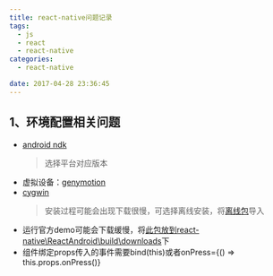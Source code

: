 ```yaml
---
title: react-native问题记录
tags:
  - js
  - react
  - react-native
categories:
  - react-native

date: 2017-04-28 23:36:45
---
```


## 1、环境配置相关问题

+ [android ndk](https://facebook.github.io/react-native/docs/android-building-from-source.html)
  > 选择平台对应版本
+ 虚拟设备：[genymotion](http://pan.baidu.com/s/1geNQZ5p)
+ [cygwin](http://pan.baidu.com/s/1jHNKSa6)
  > 安装过程可能会出现下载很慢，可选择离线安装，将[离线包](http://pan.baidu.com/s/1mhF9oQ8)导入
+ 运行官方demo可能会下载缓慢，将[此包放到react-native\ReactAndroid\build\downloads](http://pan.baidu.com/s/1bLtrci)下
+ 组件绑定props传入的事件需要bind(this)或者onPress={() => this.props.onPress()}
